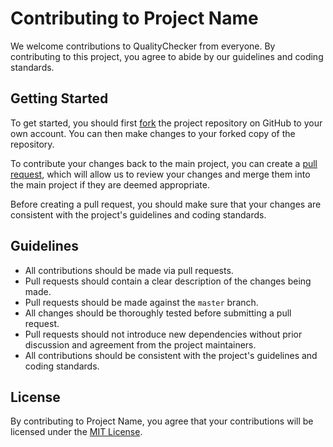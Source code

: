 # Contributing to Project Name

We welcome contributions to QualityChecker from everyone. By contributing to this project, you agree to abide by our guidelines and coding standards.

## Getting Started

To get started, you should first [fork](https://help.github.com/articles/fork-a-repo/) the project repository on GitHub to your own account. You can then make changes to your forked copy of the repository.

To contribute your changes back to the main project, you can create a [pull request](https://help.github.com/articles/about-pull-requests/), which will allow us to review your changes and merge them into the main project if they are deemed appropriate.

Before creating a pull request, you should make sure that your changes are consistent with the project's guidelines and coding standards.

## Guidelines

- All contributions should be made via pull requests.
- Pull requests should contain a clear description of the changes being made.
- Pull requests should be made against the `master` branch.
- All changes should be thoroughly tested before submitting a pull request.
- Pull requests should not introduce new dependencies without prior discussion and agreement from the project maintainers.
- All contributions should be consistent with the project's guidelines and coding standards.

## License

By contributing to Project Name, you agree that your contributions will be licensed under the [MIT License](LICENSE).
